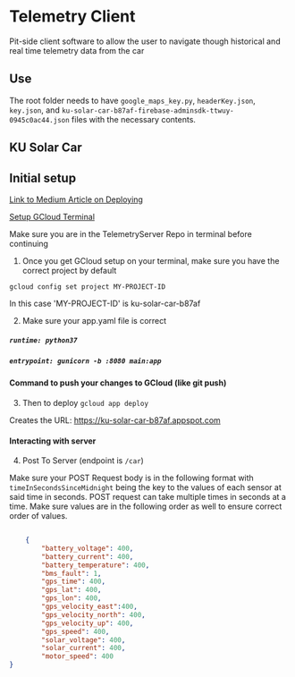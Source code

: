 # Telemetry Client
Pit-side client software to allow the user to navigate though historical and real time telemetry data from the car

## Use
The root folder needs to have `google_maps_key.py`, `headerKey.json`, `key.json`, and `ku-solar-car-b87af-firebase-adminsdk-ttwuy-0945c0ac44.json`
files with the necessary contents.

## KU Solar Car

## Initial setup
[Link to Medium Article on Deploying](https://medium.com/@dmahugh_70618/deploying-a-flask-app-to-google-app-engine-faa883b5ffab)


[Setup GCloud Terminal](https://cloud.google.com/appengine/docs/standard/python3/setting-up-environment)

Make sure you are in the TelemetryServer Repo in terminal before continuing

1. Once you get GCloud setup on your terminal, make sure you have the correct project by default

`gcloud config set project MY-PROJECT-ID`

In this case 'MY-PROJECT-ID' is ku-solar-car-b87af

2. Make sure your app.yaml file is correct

##### `runtime: python37`

##### `entrypoint: gunicorn -b :8080 main:app`


#### Command to push your changes to GCloud (like git push)
3. Then to deploy
`gcloud app deploy`

Creates the URL: https://ku-solar-car-b87af.appspot.com


#### Interacting with server
4. Post To Server (endpoint is `/car`)

Make sure your POST Request body is in the following format with `timeInSecondsSinceMidnight` being the key to the values of each sensor at said time in seconds.  POST request can take multiple times in seconds at a time.  Make sure values are in the following order as well to ensure correct order of values.

```json

    {
        "battery_voltage": 400,
        "battery_current": 400,
        "battery_temperature": 400,
        "bms_fault": 1,
        "gps_time": 400,
        "gps_lat": 400,
        "gps_lon": 400,
        "gps_velocity_east":400,
        "gps_velocity_north": 400,
        "gps_velocity_up": 400,
        "gps_speed": 400,
        "solar_voltage": 400,
        "solar_current": 400,
        "motor_speed": 400
}

```
